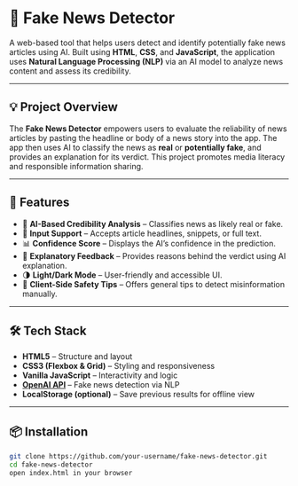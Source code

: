 # 📰 Fake News Detector

A web-based tool that helps users detect and identify potentially fake news articles using AI. Built using **HTML**, **CSS**, and **JavaScript**, the application uses **Natural Language Processing (NLP)** via an AI model to analyze news content and assess its credibility.

---

## 💡 Project Overview

The **Fake News Detector** empowers users to evaluate the reliability of news articles by pasting the headline or body of a news story into the app. The app then uses AI to classify the news as **real** or **potentially fake**, and provides an explanation for its verdict. This project promotes media literacy and responsible information sharing.

---

## 🚀 Features

- 🧠 **AI-Based Credibility Analysis** – Classifies news as likely real or fake.
- 📝 **Input Support** – Accepts article headlines, snippets, or full text.
- 📊 **Confidence Score** – Displays the AI’s confidence in the prediction.
- 📢 **Explanatory Feedback** – Provides reasons behind the verdict using AI explanation.
- 🌗 **Light/Dark Mode** – User-friendly and accessible UI.
- 🔐 **Client-Side Safety Tips** – Offers general tips to detect misinformation manually.

---

## 🛠️ Tech Stack

- **HTML5** – Structure and layout
- **CSS3 (Flexbox & Grid)** – Styling and responsiveness
- **Vanilla JavaScript** – Interactivity and logic
- **[OpenAI API](https://platform.openai.com/)** – Fake news detection via NLP
- **LocalStorage (optional)** – Save previous results for offline view

---

## 📦 Installation

```bash
git clone https://github.com/your-username/fake-news-detector.git
cd fake-news-detector
open index.html in your browser
